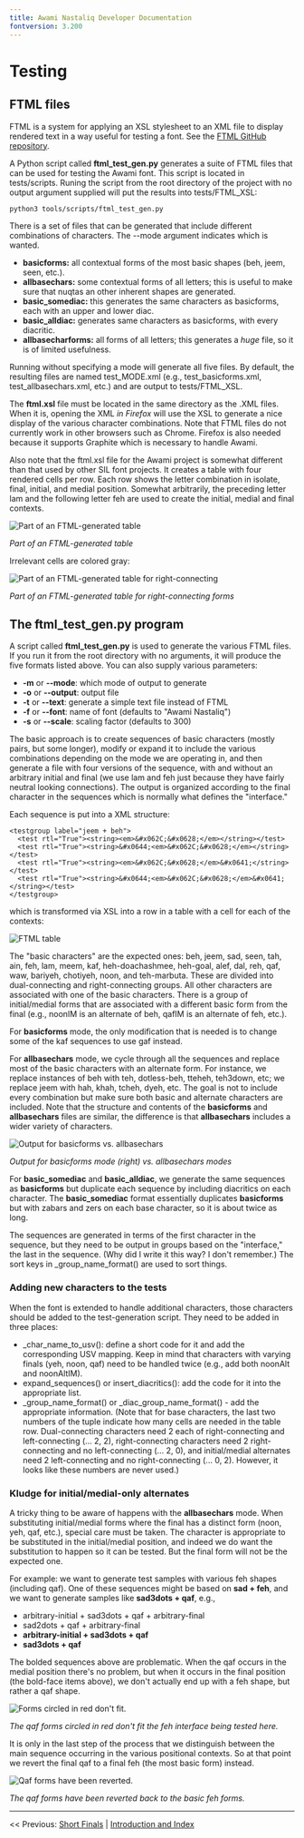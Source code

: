 ```yaml
---
title: Awami Nastaliq Developer Documentation
fontversion: 3.200
---
```


# Testing

## FTML files

FTML is a system for applying an XSL stylesheet to an XML file to display rendered text in a way useful for testing a font. See the [FTML GitHub repository](https://github.com/silnrsi/ftml/blob/master/README.md).

A Python script called **ftml_test_gen.py** generates a suite of FTML files that can be used for testing the Awami font. This script is located in tests/scripts. Runing the script from the root directory of the project with no output argument supplied will put the results into tests/FTML_XSL:

    python3 tools/scripts/ftml_test_gen.py

There is a set of files that can be generated that include different combinations of characters. The --mode argument indicates which is wanted.

- **basicforms:** all contextual forms of the most basic shapes (beh, jeem, seen, etc.).
- **allbasechars:** some contextual forms of all letters; this is useful to make sure that nuqtas an other inherent shapes are generated.
- **basic_somediac:** this generates the same characters as basicforms, each with an upper and lower diac.
- **basic_alldiac:** generates same characters as basicforms, with every diacritic.
- **allbasecharforms:** all forms of all letters; this generates a *huge* file, so it is of limited usefulness.

Running without specifying a mode will generate all five files. By default, the resulting files are named test_MODE.xml (e.g., test_basicforms.xml, test_allbasechars.xml, etc.) and are output to tests/FTML_XSL.

The **ftml.xsl** file must be located in the same directory as the .XML files. When it is, opening the XML _in Firefox_ will use the XSL to generate a nice display of the various character combinations. Note that FTML files do not currently work in other browsers such as Chrome. Firefox is also needed because it supports Graphite which is necessary to handle Awami.

Also note that the ftml.xsl file for the Awami project is somewhat different than that used by other SIL font projects. It creates a table with four rendered cells per row. Each row shows the letter combination in isolate, final, initial, and medial position. Somewhat arbitrarily, the preceding letter lam and the following letter feh are used to create the initial, medial and final contexts.

![Part of an FTML-generated table](images/FTML.png)

_Part of an FTML-generated table_

Irrelevant cells are colored gray:

![Part of an FTML-generated table for right-connecting](images/FTML_finalonly.png)

_Part of an FTML-generated table for right-connecting forms_

## The ftml_test_gen.py program

A script called **ftml_test_gen.py** is used to generate the various FTML files. If you run it from the root directory with no arguments, it will produce the five formats listed above. You can also supply various parameters:

- **-m** or **--mode**: which mode of output to generate
- **-o** or **--output**: output file
- **-t** or **--text**: generate a simple text file instead of FTML
- **-f** or **--font**: name of font (defaults to "Awami Nastaliq")
- **-s** or **--scale**: scaling factor (defaults to 300)

The basic approach is to create sequences of basic characters (mostly pairs, but some longer), modify or expand it to include the various combinations depending on the mode we are operating in, and then generate a file with four versions of the sequence, with and without an arbitrary initial and final (we use lam and feh just because they have fairly neutral looking connections). The output is organized according to the final character in the sequences which is normally what defines the "interface."

Each sequence is put into a <testgroup> XML structure:

    <testgroup label="jeem + beh">
      <test rtl="True"><string><em>&#x062C;&#x0628;</em></string></test>
      <test rtl="True"><string>&#x0644;<em>&#x062C;&#x0628;</em></string></test>
      <test rtl="True"><string><em>&#x062C;&#x0628;</em>&#x0641;</string></test>
      <test rtl="True"><string>&#x0644;<em>&#x062C;&#x0628;</em>&#x0641;</string></test>
    </testgroup>

which is transformed via XSL into a row in a table with a cell for each of the contexts:

![FTML table](images/FTMLrow_dual.png)

The "basic characters" are the expected ones: beh, jeem, sad, seen, tah, ain, feh, lam, meem, kaf, heh-doachashmee, heh-goal, alef, dal, reh, qaf, waw, bariyeh, chotiyeh, noon, and teh-marbuta. These are divided into dual-connecting and right-connecting groups. All other characters are associated with one of the basic characters. There is a group of initial/medial forms that are associated with a different basic form from the final (e.g., noonIM is an alternate of beh, qafIM is an alternate of feh, etc.).

For **basicforms** mode, the only modification that is needed is to change some of the kaf sequences to use gaf instead.

For **allbasechars** mode, we cycle through all the sequences and replace most of the basic characters with an alternate form. For instance, we replace instances of beh with teh, dotless-beh, tteheh, teh3down, etc; we replace jeem with hah, khah, tcheh, dyeh, etc. The goal is not to include every combination but make sure both basic and alternate characters are included. Note that the structure and contents of the **basicforms** and **allbasechars** files are similar, the difference is that **allbasechars** includes a wider variety of characters.

![Output for basicforms vs. allbasechars](images/FTML_BasicVsAllChars.png)

_Output for basicforms mode (right) vs. allbasechars modes_

For **basic_somediac** and **basic_alldiac**, we generate the same sequences as **basicforms** but duplicate each sequence by including diacritics on each character. The **basic_somediac** format essentially duplicates **basicforms** but with zabars and zers on each base character, so it is about twice as long.

The sequences are generated in terms of the first character in the sequence, but they need to be output in groups based on the "interface," the last in the sequence. (Why did I write it this way? I don't remember.) The sort keys in _group_name_format() are used to sort things.

### Adding new characters to the tests

When the font is extended to handle additional characters, those characters should be added to the test-generation script. They need to be added in three places:

- _char_name_to_usv(): define a short code for it and add the corresponding USV mapping. Keep in mind that characters with varying finals (yeh, noon, qaf) need to be handled twice (e.g., add both noonAlt and noonAltIM).
- expand_sequences() or insert_diacritics(): add the code for it into the appropriate list.
- _group_name_format() or _diac_group_name_format() - add the appropriate information. (Note that for base characters, the last two numbers of the tuple indicate how many cells are needed in the table row. Dual-connecting characters need 2 each of right-connecting and left-connecting (... 2, 2), right-connecting characters need 2 right-connecting and no left-connecting (... 2, 0), and initial/medial alternates need 2 left-connecting and no right-connecting (... 0, 2). However, it looks like these numbers are never used.)

### Kludge for initial/medial-only alternates

A tricky thing to be aware of happens with the **allbasechars** mode. When substituting initial/medial forms where the final has a distinct form (noon, yeh, qaf, etc.), special care must be taken. The character is appropriate to be substituted in the initial/medial position, and indeed we do want the substitution to happen so it can be tested. But the final form will not be the expected one. 

For example: we want to generate test samples with various feh shapes (including qaf). One of these sequences might be based on **sad + feh**, and we want to generate samples like **sad3dots + qaf**, e.g.,

- arbitrary-initial + sad3dots + qaf + arbitrary-final
- sad2dots + qaf + arbitrary-final
- **arbitrary-initial + sad3dots + qaf**
- **sad3dots + qaf**

The bolded sequences above are problematic. When the qaf occurs in the medial position there's no problem, but when it occurs in the final position (the bold-face items above), we don't actually end up with a feh shape, but rather a qaf shape.

![Forms circled in red don't fit.](images/FinalFormKludge.png)

_The qaf forms circled in red don't fit the feh interface being tested here._

It is only in the last step of the process that we distinguish between the main sequence occurring in the various positional contexts. So at that point we revert the final qaf to a final feh (the most basic form) instead.

![Qaf forms have been reverted.](images/FinalFormKludge.png)

_The qaf forms have been reverted back to the basic feh forms._

------

<< Previous: [Short Finals](dev10_shortfinals.md) | [Introduction and Index](dev01_intro.md)

<!-- PRODUCT SITE ONLY
[font id='awami' face='AwamiNastaliq-Regular' size='150%' rtl=1]
[font id='awamiL' face='AwamiNastaliq-Regular' size='150%' ltr=1]
-->

